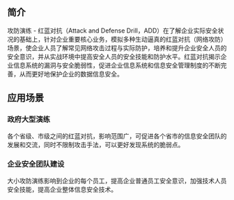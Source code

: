 ## 简介
攻防演练 - 红蓝对抗（Attack and Defense Drill，ADD）在了解企业实际安全状况的基础上，针对企业重要核心业务，模拟多种生动逼真的红蓝对抗（网络攻防）场景，使企业人员了解常见网络攻击过程与实际防护，培养和提升企业安全人员的安全意识，并从实战环境中提高安全人员的安全技能和防护水平。红蓝对抗揭示企业信息系统的漏洞与安全脆弱性，促进企业信息系统和信息安全管理制度的不断完善，从而更好地保护企业的数据信息安全。

## 应用场景
### 政府大型演练
各个省级、市级之间的红蓝对抗，影响范围广，可促进各个省市的信息安全团队的发展和交流，同时不限制攻击手法，可以更好发现系统的脆弱点。

### 企业安全团队建设
大小攻防演练影响到企业的每个员工，提高企业普通员工安全意识，加强技术人员安全技能，提高企业整体信息安全技术。